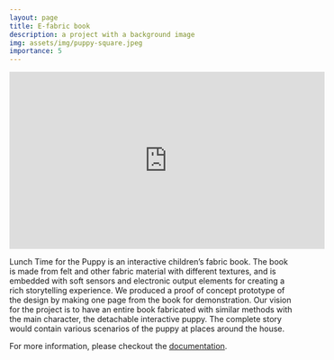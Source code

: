 ```yaml
---
layout: page
title: E-fabric book
description: a project with a background image
img: assets/img/puppy-square.jpeg
importance: 5
---
```

<iframe width="560" height="315" src="https://www.youtube.com/embed/kkQF_9t8EaY?si=bvPckvie3CZCEuw7" title="YouTube video player" frameborder="0" allow="accelerometer; autoplay; clipboard-write; encrypted-media; gyroscope; picture-in-picture; web-share" referrerpolicy="strict-origin-when-cross-origin" allowfullscreen></iframe>

Lunch Time for the Puppy is an interactive children’s fabric book. The book is made from felt and other fabric material with different textures, and is embedded with soft sensors and electronic output elements for creating a rich storytelling experience. We produced a proof of concept prototype of the design by making one page from the book for demonstration. Our vision for the project is to have an entire book fabricated with similar methods with the main character, the detachable interactive puppy. The complete story would contain various scenarios of the puppy at places around the house.

For more information, please checkout the [documentation](https://courses.ideate.cmu.edu/16-480/s2021/3033/lunch-time-for-the-puppy-an-interactive-fabric-book/).